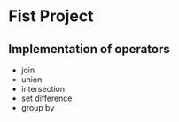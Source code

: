 # Fist Project
## Implementation of operators
* join
* union
* intersection
* set difference
* group by
